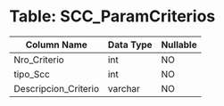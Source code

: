 # Table: SCC_ParamCriterios

| Column Name | Data Type | Nullable |
|-------------|-----------|----------|
| Nro_Criterio | int | NO |
| tipo_Scc | int | NO |
| Descripcion_Criterio | varchar | NO |
